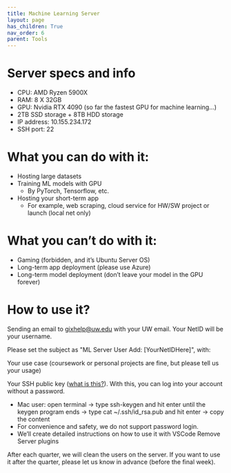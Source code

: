 ```yaml
---
title: Machine Learning Server
layout: page
has_children: True
nav_order: 6
parent: Tools
---
```

# Server specs and info

* CPU: AMD Ryzen 5900X
* RAM: 8 X 32GB
* GPU: Nvidia RTX 4090 (so far the fastest GPU for machine learning...)
* 2TB SSD storage + 8TB HDD storage
* IP address: 10.155.234.172
* SSH port: 22

# What you can do with it:

* Hosting large datasets
* Training ML models with GPU
  * By PyTorch, Tensorflow, etc.
* Hosting your short-term app
  * For example, web scraping, cloud service for HW/SW project or launch (local net only)

# What you can’t do with it:

* Gaming (forbidden, and it’s Ubuntu Server OS)
* Long-term app deployment (please use Azure)
* Long-term model deployment (don’t leave your model in the GPU forever)

# How to use it?

Sending an email to [gixhelp@uw.edu](mailto:gixhelp@uw.edu) with your UW email. Your NetID will be your username.

Please set the subject as "ML Server User Add: [YourNetIDHere]", with:

Your use case (coursework or personal projects are fine, but please tell us your usage)

Your SSH public key ([what is this?](https://jumpcloud.com/blog/what-are-ssh-keys)). With this, you can log into your account without a password.

* Mac user: open terminal -> type ssh-keygen and hit enter until the keygen program ends -> type cat ~/.ssh/id_rsa.pub and hit enter -> copy the content
* For convenience and safety, we do not support password login.
* We’ll create detailed instructions on how to use it with VSCode Remove Server plugins

After each quarter, we will clean the users on the server. If you want to use it after the quarter, please let us know in advance (before the final week).
